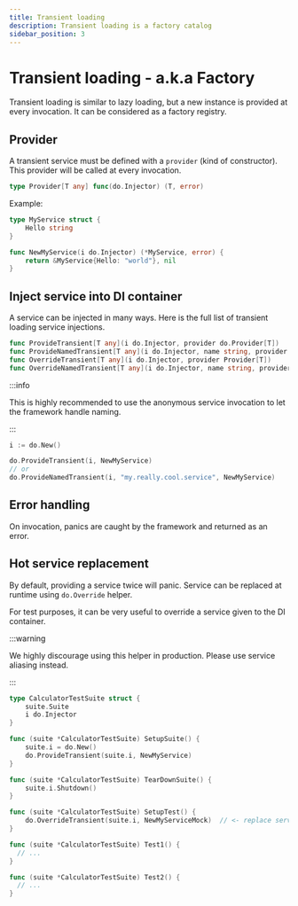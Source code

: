 ```yaml
---
title: Transient loading
description: Transient loading is a factory catalog
sidebar_position: 3
---
```


# Transient loading - a.k.a Factory

Transient loading is similar to lazy loading, but a new instance is provided at every invocation. It can be considered as a factory registry.

## Provider

A transient service must be defined with a `provider` (kind of constructor). This provider will be called at every invocation.

```go
type Provider[T any] func(do.Injector) (T, error)
```

Example:

```go
type MyService struct {
    Hello string
}

func NewMyService(i do.Injector) (*MyService, error) {
    return &MyService{Hello: "world"}, nil
}
```

## Inject service into DI container

A service can be injected in many ways. Here is the full list of transient loading service injections.

```go
func ProvideTransient[T any](i do.Injector, provider do.Provider[T])
func ProvideNamedTransient[T any](i do.Injector, name string, provider do.Provider[T])
func OverrideTransient[T any](i do.Injector, provider Provider[T])
func OverrideNamedTransient[T any](i do.Injector, name string, provider do.Provider[T])
```

:::info

This is highly recommended to use the anonymous service invocation to let the framework handle naming.

:::

```go
i := do.New()

do.ProvideTransient(i, NewMyService)
// or
do.ProvideNamedTransient(i, "my.really.cool.service", NewMyService)
```

## Error handling

On invocation, panics are caught by the framework and returned as an error.

## Hot service replacement

By default, providing a service twice will panic. Service can be replaced at runtime using `do.Override` helper.

For test purposes, it can be very useful to override a service given to the DI container.

:::warning

We highly discourage using this helper in production. Please use service aliasing instead.

:::

```go
type CalculatorTestSuite struct {
    suite.Suite
    i do.Injector
}

func (suite *CalculatorTestSuite) SetupSuite() {
    suite.i = do.New()
    do.ProvideTransient(suite.i, NewMyService)
}

func (suite *CalculatorTestSuite) TearDownSuite() {
    suite.i.Shutdown()
}

func (suite *CalculatorTestSuite) SetupTest() {
    do.OverrideTransient(suite.i, NewMyServiceMock)  // <- replace service by mock
}

func (suite *CalculatorTestSuite) Test1() {
  // ...
}

func (suite *CalculatorTestSuite) Test2() {
  // ...
}
```
